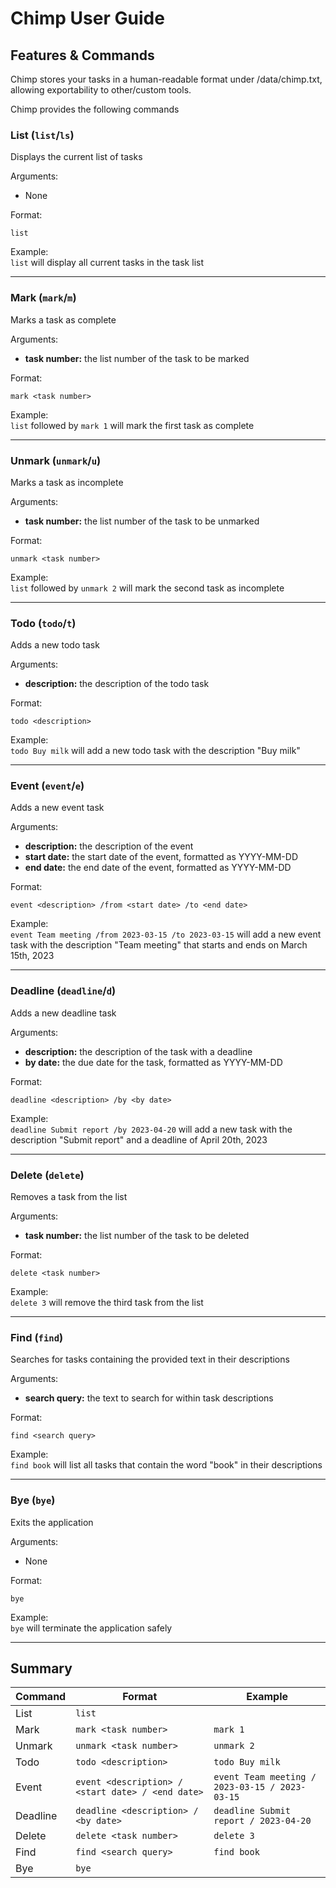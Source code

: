 # Chimp User Guide

## Features & Commands
Chimp stores your tasks in a human-readable format under 
/data/chimp.txt, allowing exportability to other/custom tools.

Chimp provides the following commands

### List (`list`/`ls`)
Displays the current list of tasks <br>

Arguments:
- None

Format:
```
list
```

Example: <br>
`list` will display all current tasks in the task list

----------
### Mark (`mark`/`m`)
Marks a task as complete <br>

Arguments:
- **task number:** the list number of the task to be marked

Format:
```
mark <task number>
```
Example: <br>
`list` followed by `mark 1` will mark the first task as complete

----------
### Unmark (`unmark`/`u`)
Marks a task as incomplete <br>

Arguments:
- **task number:** the list number of the task to be unmarked

Format:
```
unmark <task number>
```
Example: <br>
`list` followed by `unmark 2` will mark the second task as incomplete

----------
### Todo (`todo`/`t`)
Adds a new todo task <br>

Arguments:
- **description:** the description of the todo task

Format:
```
todo <description>
```
Example: <br>
`todo Buy milk` will add a new todo task with the description "Buy milk"

----------
### Event (`event`/`e`)
Adds a new event task <br>

Arguments:
- **description:** the description of the event
- **start date:** the start date of the event, formatted as YYYY-MM-DD
- **end date:** the end date of the event, formatted as YYYY-MM-DD

Format:
```
event <description> /from <start date> /to <end date>
```
Example: <br>
`event Team meeting /from 2023-03-15 /to 2023-03-15` will add a new event task with the description "Team meeting" that starts and ends on March 15th, 2023

----------
### Deadline (`deadline`/`d`)
Adds a new deadline task <br>

Arguments:
- **description:** the description of the task with a deadline
- **by date:** the due date for the task, formatted as YYYY-MM-DD

Format:
```
deadline <description> /by <by date>
```
Example: <br>
`deadline Submit report /by 2023-04-20` will add a new task with the description "Submit report" and a deadline of April 20th, 2023

----------
### Delete (`delete`)
Removes a task from the list <br>

Arguments:
- **task number:** the list number of the task to be deleted

Format:
```
delete <task number>
```
Example: <br>
`delete 3` will remove the third task from the list

----------
### Find (`find`)
Searches for tasks containing the provided text in their descriptions <br>

Arguments:
- **search query:** the text to search for within task descriptions

Format:
```
find <search query>
```
Example: <br>
`find book` will list all tasks that contain the word "book" in their descriptions

----------
### Bye (`bye`)
Exits the application <br>

Arguments:
- None

Format:
```
bye
```
Example: <br>
`bye` will terminate the application safely

---
## Summary

| Command  | Format                                            | Example                                        |
| -------- | ------------------------------------------------- | ---------------------------------------------- |
| List     | `list`                                            |                                                |
| Mark     | `mark <task number>`                              | `mark 1`                                       |
| Unmark   | `unmark <task number>`                            | `unmark 2`                                     |
| Todo     | `todo <description>`                              | `todo Buy milk`                                |
| Event    | `event <description> / <start date> / <end date>` | `event Team meeting / 2023-03-15 / 2023-03-15` |
| Deadline | `deadline <description> / <by date>`              | `deadline Submit report / 2023-04-20`          |
| Delete   | `delete <task number>`                            | `delete 3`                                     |
| Find     | `find <search query>`                             | `find book`                                    |
| Bye      | `bye`                                             |                                                |
